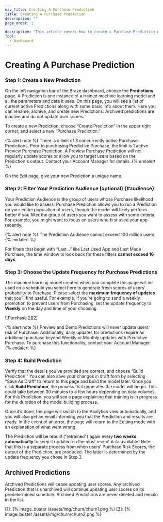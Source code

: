 ```yaml
---
nav_title: Creating A Purchase Prediction
title: Creating A Purchase Prediction
description: ""
page_order: 1

description: "This article covers how to create a Purchase Prediction within the Braze dashboard."
Tool:
  - Dashboard
---
```


# Creating A Purchase Prediction

### Step 1: Create a New Prediction
On the left navigation bar of the Braze dashboard, choose the __Predictions__ page. A Prediction is one instance of a trained machine learning model and all the parameters and data it uses. On this page, you will see a list of current active Predictions along with some basic info about them. Here you can rename, archive, and create new Predictions. Archived predictions are inactive and do not update user scores. 

To create a new Prediction, choose “Create Prediction” in the upper right corner, and select a new “Purchase Prediction.”

{% alert note %}
There is a limit of 3 concurrently active Purchase Predictions. Prior to purchasing Predictive Purchase, the limit is 1 active Preview Purchase Prediction. A Preview Purchase Prediction will not regularly update scores or allow you to target users based on the Prediction's output. Contact your Account Manager for details.
{% endalert %}

On the Edit page, give your new Prediction a unique name.

### Step 2: Filter Your Prediction Audience (optional) {#audience}

Your Prediction Audience is the group of users whose Purchase likelihood you would like to assess. Purchase Prediction allows you to run a Prediction on your entire population of users, though the model will likely perform better if you filter the group of users you want to assess with some criteria. For example, you might want to focus on users who first used your app recently.

{% alert note %}
The Prediction Audience cannot exceed 100 million users.
{% endalert %}

For filters that begin with “Last...” like Last Used App and Last Made Purchase, the time window to look back for these filters __cannot exceed 16 days__.

### Step 3: Choose the Update Frequency for Purchase Predictions

The machine learning model created when you complete this page will be used on a schedule you select here to generate fresh scores of users’ probability to Purchase. Please select the __maximum frequency of updates__ that you’ll find useful. For example, if you’re going to send a weekly promotion to prevent users from Purchasing, set the update frequency to __Weekly__ on the day and time of your choosing. 

![Purchase 2][2]

{% alert note %}
Preview and Demo Predictions will never update users' risk of Purchase. Additionally, daily updates for predictions require an additional purchase beyond Weekly or Monthly updates with Predictive Purchase. To purchase this functionality, contact your Account Manager. 
{% endalert %}

### Step 4: Build Prediction
Verify that the details you’ve provided are correct, and choose “Build Prediction.” You can also save your changes in draft form by selecting “Save As Draft” to return to this page and build the model later. Once you click __Build Prediction__, the process that generates the model will begin. This could take between 30 minutes to a few hours depending on data volumes. For this Prediction, you will see a page explaining that training is in progress for the duration of the model building process.

Once it’s done, the page will switch to the Analytics view automatically, and you will also get an email informing you that the Prediction and results are ready. In the event of an error, the page will return to the Editing mode with an explanation of what went wrong.

The Prediction will be rebuilt ("retrained") again every __two weeks automatically__ to keep it updated on the most recent data available. Note that this is a separate process from when users' Purchase Risk Scores, the output of the Prediction, are produced. The latter is determined by the update frequency you chose in Step 3.

## Archived Predictions

Archived Predictions will cease updating user scores. Any archived Prediction that is unarchived will continue updating user scores on its predetermined schedule. Archived Predictions are never deleted and remain in the list.

[1]: {% image_buster /assets/img/churn/churn1.png %}
[2]: {% image_buster /assets/img/churn/churn2.png %}

